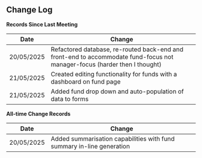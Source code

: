 ## Change Log

**Records Since Last Meeting**

| Date      | Change |
| ----------- | ----------- |
| 20/05/2025   | Refactored database, re-routed back-end and front-end to accommodate fund-focus not manager-focus (harder then I thought) |
| 21/05/2025 | Created editing functionality for funds with a dashboard on fund page |
| 21/05/2025 | Added fund drop down and auto-population of data to forms |

**All-time Change Records**

| Date      | Change |
| ----------- | ----------- |
| 20/05/2025      | Added summarisation capabilities with fund summary in-line generation |
